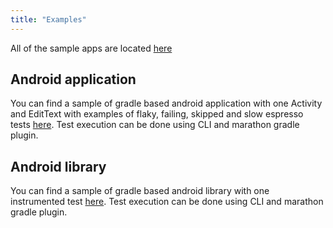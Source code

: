 ```yaml
---
title: "Examples"
---
```


All of the sample apps are located [here][1]

## Android application
You can find a sample of gradle based android application with one Activity and EditText with examples of flaky, failing, skipped and slow
espresso tests [here][2]. Test execution can be done using CLI and marathon gradle plugin.

## Android library

You can find a sample of gradle based android library with one instrumented test
[here][3]. Test execution can be done using CLI and marathon gradle plugin.

[1]: https://github.com/MarathonLabs/marathon/tree/develop/sample

[2]: https://github.com/MarathonLabs/marathon/tree/develop/sample/android-app

[3]: https://github.com/MarathonLabs/marathon/tree/develop/sample/android-library

